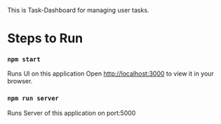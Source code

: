 This is Task-Dashboard for managing user tasks.

# Steps to Run

### `npm start`

Runs UI on this application Open [http://localhost:3000](http://localhost:3000) to view it in your browser.

### `npm run server`

Runs Server of this application on port:5000
